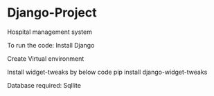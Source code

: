 # Django-Project
Hospital management system

To run the code:
  Install Django
  
  Create Virtual environment
  
  Install widget-tweaks by below code
    pip install django-widget-tweaks
  
  Database required:
    Sqllite
    
   
